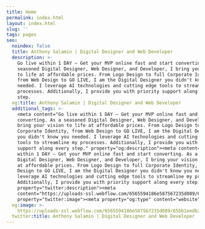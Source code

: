 ```yaml
---
title: Home
permalink: index.html
layout: index.html
slug: ''
tags: pages
seo:
  noindex: false
  title: Anthony Salamin | Digital Designer and Web Developer
  description: >-
    Go live within 1 DAY — Get your MVP online fast and start converting. As a
    seasoned Digital Designer, Web Designer, and Developer, I bring your vision
    to life at affordable prices. From Logo Design to full Corporate Identity,
    from Web Design to GO LIVE, I am the Digital Designer you didn't know you
    needed. I leverage AI technologies and cutting edge tools to streamline my
    processes. Additionally, I provide you with priority support along every
    step.
  og:title: Anthony Salamin | Digital Designer and Web Developer
  additional_tags: >-
    <meta content="Go live within 1 DAY — Get your MVP online fast and start
    converting. As a seasoned Digital Designer, Web Designer, and Developer, I
    bring your vision to life at affordable prices. From Logo Design to full
    Corporate Identity, from Web Design to GO LIVE, I am the Digital Designer
    you didn't know you needed. I leverage AI technologies and cutting edge
    tools to streamline my processes. Additionally, I provide you with priority
    support along every step." property="og:description"><meta content="Go live
    within 1 DAY — Get your MVP online fast and start converting. As a seasoned
    Digital Designer, Web Designer, and Developer, I bring your vision to life
    at affordable prices. From Logo Design to full Corporate Identity, from Web
    Design to GO LIVE, I am the Digital Designer you didn't know you needed. I
    leverage AI technologies and cutting edge tools to streamline my processes.
    Additionally, I provide you with priority support along every step."
    property="twitter:description"><meta
    content="https://uploads-ssl.webflow.com/6565594186e587567235d089/65bb1eedb2697d670226ae0e_opengraph.jpg"
    property="twitter:image"><meta property="og:type" content="website">
  og:image: >-
    https://uploads-ssl.webflow.com/6565594186e587567235d089/65bb1eedb2697d670226ae0e_opengraph.jpg
  twitter:title: Anthony Salamin | Digital Designer and Web Developer
---
```



